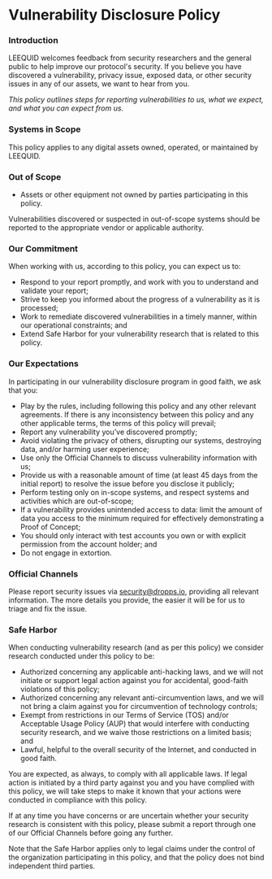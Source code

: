 # Vulnerability Disclosure Policy

### Introduction

LEEQUID welcomes feedback from security researchers and the general public to help improve our protocol's security. If you believe you have discovered a vulnerability, privacy issue, exposed data, or other security issues in any of our assets, we want to hear from you.&#x20;

_This policy outlines steps for reporting vulnerabilities to us, what we expect, and what you can expect from us._

### Systems in Scope

This policy applies to any digital assets owned, operated, or maintained by LEEQUID.

### Out of Scope

* Assets or other equipment not owned by parties participating in this policy.

Vulnerabilities discovered or suspected in out-of-scope systems should be reported to the appropriate vendor or applicable authority.

### Our Commitment

When working with us, according to this policy, you can expect us to:

* Respond to your report promptly, and work with you to understand and validate your report;
* Strive to keep you informed about the progress of a vulnerability as it is processed;
* Work to remediate discovered vulnerabilities in a timely manner, within our operational constraints; and
* Extend Safe Harbor for your vulnerability research that is related to this policy.

### Our Expectations

In participating in our vulnerability disclosure program in good faith, we ask that you:

* Play by the rules, including following this policy and any other relevant agreements. If there is any inconsistency between this policy and any other applicable terms, the terms of this policy will prevail;
* Report any vulnerability you’ve discovered promptly;
* Avoid violating the privacy of others, disrupting our systems, destroying data, and/or harming user experience;
* Use only the Official Channels to discuss vulnerability information with us;
* Provide us with a reasonable amount of time (at least 45 days from the initial report) to resolve the issue before you disclose it publicly;
* Perform testing only on in-scope systems, and respect systems and activities which are out-of-scope;
* If a vulnerability provides unintended access to data: limit the amount of data you access to the minimum required for effectively demonstrating a Proof of Concept;&#x20;
* You should only interact with test accounts you own or with explicit permission from the account holder; and
* Do not engage in extortion.

### Official Channels

Please report security issues via security@dropps.io, providing all relevant information. The more details you provide, the easier it will be for us to triage and fix the issue.

### Safe Harbor

When conducting vulnerability research (and as per this policy) we consider research conducted under this policy to be:

* Authorized concerning any applicable anti-hacking laws, and we will not initiate or support legal action against you for accidental, good-faith violations of this policy;
* Authorized concerning any relevant anti-circumvention laws, and we will not bring a claim against you for circumvention of technology controls;
* Exempt from restrictions in our Terms of Service (TOS) and/or Acceptable Usage Policy (AUP) that would interfere with conducting security research, and we waive those restrictions on a limited basis; and
* Lawful, helpful to the overall security of the Internet, and conducted in good faith.

You are expected, as always, to comply with all applicable laws. If legal action is initiated by a third party against you and you have complied with this policy, we will take steps to make it known that your actions were conducted in compliance with this policy.

If at any time you have concerns or are uncertain whether your security research is consistent with this policy, please submit a report through one of our Official Channels before going any further.

Note that the Safe Harbor applies only to legal claims under the control of the organization participating in this policy, and that the policy does not bind independent third parties.
